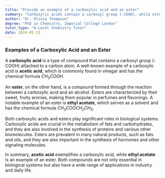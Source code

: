 ```yaml
---
title: "Provide an example of a carboxylic acid and an ester"
summary: "Carboxylic acids contain a carboxyl group (-COOH), while esters are derived from carboxylic acids and alcohols, featuring a carbonyl and an alkoxy group (-O-R)."
author: "Dr. Olivia Thompson"
degree: "PhD in Chemistry, Imperial College London"
tutor_type: "A-Level Chemistry Tutor"
date: 2024-05-21
---
```


### Examples of a Carboxylic Acid and an Ester

A **carboxylic acid** is a type of compound that contains a carboxyl group (-COOH) attached to a carbon atom. A well-known example of a carboxylic acid is **acetic acid**, which is commonly found in vinegar and has the chemical formula $CH_3COOH$.

An **ester**, on the other hand, is a compound formed through the reaction between a carboxylic acid and an alcohol. Esters are characterized by their sweet, fruity aromas, making them popular in perfumes and flavorings. A notable example of an ester is **ethyl acetate**, which serves as a solvent and has the chemical formula $CH_3COOCH_2CH_3$.

Both carboxylic acids and esters play significant roles in biological systems. Carboxylic acids are crucial in the metabolism of fats and carbohydrates, and they are also involved in the synthesis of proteins and various other biomolecules. Esters are prevalent in many natural products, such as fats and oils, and they are also important in the synthesis of hormones and other signaling molecules.

In summary, **acetic acid** exemplifies a carboxylic acid, while **ethyl acetate** is an example of an ester. Both compounds are not only essential in biological systems but also have a wide range of applications in industry and daily life.
    